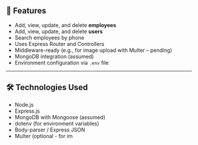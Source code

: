 ## 🔧 Features

- Add, view, update, and delete **employees**
- Add, view, update, and delete **users**
- Search employees by phone
- Uses Express Router and Controllers
- Middleware-ready (e.g., for image upload with Multer – pending)
- MongoDB integration (assumed)
- Environment configuration via `.env` file

---

## 🛠️ Technologies Used

- Node.js
- Express.js
- MongoDB with Mongoose (assumed)
- dotenv (for environment variables)
- Body-parser / Express JSON
- Multer (optional - for im
